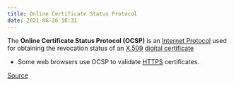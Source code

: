 ```yaml
---
title: Online Certificate Status Protocol
date: 2021-06-26 10:31
---
```


The **Online Certificate Status Protocol (OCSP)** is an 
[Internet Protocol](20201010175903-internet-protocol.md) used for
obtaining the revocation status of an [X.509](20210626103251-x509.md) 
[digital certificate](20210626103407-public-key-certificate.md) 

* Some web browsers use OCSP to validate
	[HTTPS](20201110150126-https.md) certificates.

[Source](https://en.wikipedia.org/wiki/Online_Certificate_Status_Protocol)
